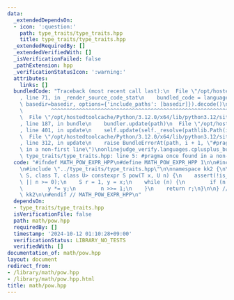 ```yaml
---
data:
  _extendedDependsOn:
  - icon: ':question:'
    path: type_traits/type_traits.hpp
    title: type_traits/type_traits.hpp
  _extendedRequiredBy: []
  _extendedVerifiedWith: []
  _isVerificationFailed: false
  _pathExtension: hpp
  _verificationStatusIcon: ':warning:'
  attributes:
    links: []
  bundledCode: "Traceback (most recent call last):\n  File \"/opt/hostedtoolcache/Python/3.12.0/x64/lib/python3.12/site-packages/onlinejudge_verify/documentation/build.py\"\
    , line 71, in _render_source_code_stat\n    bundled_code = language.bundle(stat.path,\
    \ basedir=basedir, options={'include_paths': [basedir]}).decode()\n          \
    \         ^^^^^^^^^^^^^^^^^^^^^^^^^^^^^^^^^^^^^^^^^^^^^^^^^^^^^^^^^^^^^^^^^^^^^^^^^^^^^^^^^\n\
    \  File \"/opt/hostedtoolcache/Python/3.12.0/x64/lib/python3.12/site-packages/onlinejudge_verify/languages/cplusplus.py\"\
    , line 187, in bundle\n    bundler.update(path)\n  File \"/opt/hostedtoolcache/Python/3.12.0/x64/lib/python3.12/site-packages/onlinejudge_verify/languages/cplusplus_bundle.py\"\
    , line 401, in update\n    self.update(self._resolve(pathlib.Path(included), included_from=path))\n\
    \  File \"/opt/hostedtoolcache/Python/3.12.0/x64/lib/python3.12/site-packages/onlinejudge_verify/languages/cplusplus_bundle.py\"\
    , line 312, in update\n    raise BundleErrorAt(path, i + 1, \"#pragma once found\
    \ in a non-first line\")\nonlinejudge_verify.languages.cplusplus_bundle.BundleErrorAt:\
    \ type_traits/type_traits.hpp: line 5: #pragma once found in a non-first line\n"
  code: "#ifndef MATH_POW_EXPR_HPP\n#define MATH_POW_EXPR_HPP 1\n\n#include <cassert>\n\
    \n#include \"../type_traits/type_traits.hpp\"\n\nnamespace kk2 {\n\ntemplate <class\
    \ S, class T, class U> constexpr S pow(T x, U n) {\n    assert(!is_signed_extended<U>::value\
    \ || n >= 0);\n    S r = 1, y = x;\n    while (n) {\n        if (n & 1) r *= y;\n\
    \        y *= y;\n        n >>= 1;\n    }\n    return r;\n}\n\n} // namespace\
    \ kk2\n\n#endif // MATH_POW_EXPR_HPP\n"
  dependsOn:
  - type_traits/type_traits.hpp
  isVerificationFile: false
  path: math/pow.hpp
  requiredBy: []
  timestamp: '2024-10-12 01:10:28+09:00'
  verificationStatus: LIBRARY_NO_TESTS
  verifiedWith: []
documentation_of: math/pow.hpp
layout: document
redirect_from:
- /library/math/pow.hpp
- /library/math/pow.hpp.html
title: math/pow.hpp
---
```

